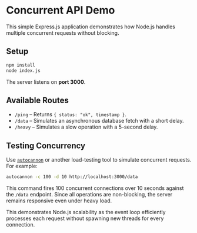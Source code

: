 # Concurrent API Demo

This simple Express.js application demonstrates how Node.js handles multiple concurrent requests without blocking.

## Setup

```bash
npm install
node index.js
```

The server listens on **port 3000**.

## Available Routes

- `/ping` – Returns `{ status: "ok", timestamp }`.
- `/data` – Simulates an asynchronous database fetch with a short delay.
- `/heavy` – Simulates a slow operation with a 5-second delay.

## Testing Concurrency

Use [`autocannon`](https://github.com/mcollina/autocannon) or another load-testing tool to simulate concurrent requests. For example:

```bash
autocannon -c 100 -d 10 http://localhost:3000/data
```

This command fires 100 concurrent connections over 10 seconds against the `/data` endpoint. Since all operations are non-blocking, the server remains responsive even under heavy load.

This demonstrates Node.js scalability as the event loop efficiently processes each request without spawning new threads for every connection.
